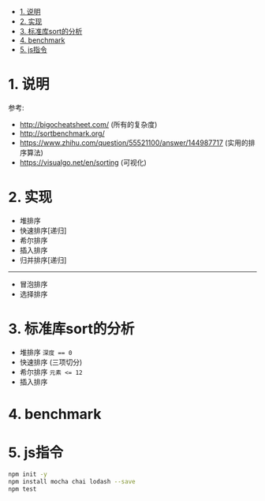 <!-- TOC -->

- [1. 说明](#1-说明)
- [2. 实现](#2-实现)
- [3. 标准库sort的分析](#3-标准库sort的分析)
- [4. benchmark](#4-benchmark)
- [5. js指令](#5-js指令)

<!-- /TOC -->


<a id="markdown-1-说明" name="1-说明"></a>
# 1. 说明

参考:

* http://bigocheatsheet.com/ (所有的复杂度)
* http://sortbenchmark.org/
* https://www.zhihu.com/question/55521100/answer/144987717 (实用的排序算法)
* https://visualgo.net/en/sorting (可视化)

<a id="markdown-2-实现" name="2-实现"></a>
# 2. 实现

* 堆排序
* 快速排序[递归]
* 希尔排序
* 插入排序
* 归并排序[递归]

---
* 冒泡排序
* 选择排序

<a id="markdown-3-标准库sort的分析" name="3-标准库sort的分析"></a>
# 3. 标准库sort的分析
* 堆排序 `深度 == 0`
* 快速排序 (三项切分)
* 希尔排序 `元素 <= 12`
* 插入排序

<a id="markdown-4-benchmark" name="4-benchmark"></a>
# 4. benchmark



<a id="markdown-5-js指令" name="5-js指令"></a>
# 5. js指令

```bash
npm init -y
npm install mocha chai lodash --save
npm test
```
